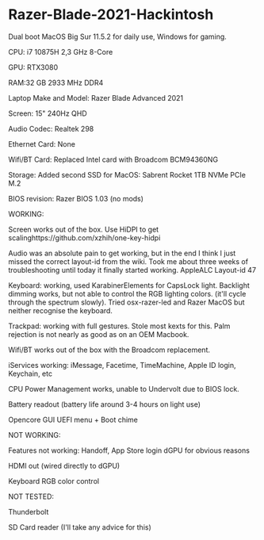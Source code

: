 # Razer-Blade-2021-Hackintosh

Dual boot MacOS Big Sur 11.5.2 for daily use, Windows for gaming.

CPU: i7 10875H 2,3 GHz 8-Core

GPU: RTX3080

RAM:32 GB 2933 MHz DDR4

Laptop Make and Model: Razer Blade Advanced 2021

Screen: 15" 240Hz QHD

Audio Codec: Realtek 298

Ethernet Card: None

Wifi/BT Card: Replaced Intel card with Broadcom BCM94360NG

Storage: Added second SSD for MacOS: Sabrent Rocket 1TB NVMe PCIe M.2

BIOS revision: Razer BIOS 1.03 (no mods)



WORKING:

Screen works out of the box. Use HiDPI to get scalinghttps://github.com/xzhih/one-key-hidpi

Audio was an absolute pain to get working, but in the end I think I just missed the correct layout-id from the wiki. Took me about three weeks of troubleshooting until today it finally started working. AppleALC Layout-id 47

Keyboard: working, used KarabinerElements for CapsLock light. Backlight dimming works, but not able to control the RGB lighting colors. (it'll cycle through the spectrum slowly). Tried osx-razer-led and Razer MacOS but neither recognise the keyboard.

Trackpad: working with full gestures. Stole most kexts for this. Palm rejection is not nearly as good as on an OEM Macbook.

Wifi/BT works out of the box with the Broadcom replacement.

iServices working: iMessage, Facetime, TimeMachine, Apple ID login, Keychain, etc

CPU Power Management works, unable to Undervolt due to BIOS lock.

Battery readout (battery life around 3-4 hours on light use)

Opencore GUI UEFI menu + Boot chime



NOT WORKING:

Features not working: Handoff, App Store login
dGPU for obvious reasons

HDMI out (wired directly to dGPU)

Keyboard RGB color control



NOT TESTED:

Thunderbolt

SD Card reader (I'll take any advice for this)
